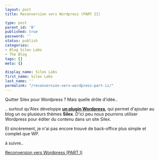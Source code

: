 ```yaml
---
layout: post
title: Reconversion vers Wordpress (PART II)

type: post
parent_id: '0'
published: true
password: ''
status: publish
categories:
- Blog Silex Labs
- The Blog
tags: []
meta: {}

display_name: Silex Labs
first_name: Silex Labs
last_name: ''
permalink: "/reconversion-vers-wordpress-part-ii/"
---
```


Quitter Silex pour Wordpress ? Mais quelle drôle d'idée..

.. surtout qu'Alex développe **[un plugin Wordpress](http://wordpress.org/extend/plugins/1silex4wp/ "plugin silex pour wordpress")**, qui permet d'ajouter au blog un ou plusieurs thèmes **Silex**. D'ici peu nous pourrons utiliser Wordpress pour éditer du contenu dans un site Silex.

Et sincèrement, je n'ai pas encore trouvé de back-office plus simple et complet que WP.

à suivre..

[Reconversion vers Wordpress (PART I)](https://www.silexlabs.org/2009/07/reconversion-vers-wordpress/)